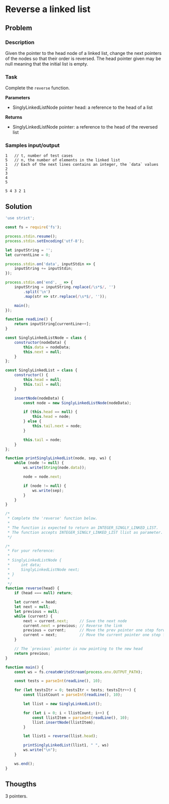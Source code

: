 # Reverse a linked list

## Problem

### Description

Given the pointer to the head node of a linked list, change the next pointers of the nodes so that their order is reversed. The head pointer given may be null meaning that the initial list is empty.

### Task

Complete the `reverse` function.

**Parameters**

- SinglyLinkedListNode pointer head: a reference to the head of a list

**Returns**

- SinglyLinkedListNode pointer: a reference to the head of the reversed list

### Samples input/output

```
1   // t, number of test cases
5   // n, the number of elements in the linked list
1   // Each of the next lines contains an integer, the `data` values
2
3
4
5
```
```
5 4 3 2 1 
```

## Solution

```js
'use strict';

const fs = require('fs');

process.stdin.resume();
process.stdin.setEncoding('utf-8');

let inputString = '';
let currentLine = 0;

process.stdin.on('data', inputStdin => {
    inputString += inputStdin;
});

process.stdin.on('end', _ => {
    inputString = inputString.replace(/\s*$/, '')
        .split('\n')
        .map(str => str.replace(/\s*$/, ''));

    main();
});

function readLine() {
    return inputString[currentLine++];
}

const SinglyLinkedListNode = class {
    constructor(nodeData) {
        this.data = nodeData;
        this.next = null;
    }
};

const SinglyLinkedList = class {
    constructor() {
        this.head = null;
        this.tail = null;
    }

    insertNode(nodeData) {
        const node = new SinglyLinkedListNode(nodeData);

        if (this.head == null) {
            this.head = node;
        } else {
            this.tail.next = node;
        }

        this.tail = node;
    }
};

function printSinglyLinkedList(node, sep, ws) {
    while (node != null) {
        ws.write(String(node.data));

        node = node.next;

        if (node != null) {
            ws.write(sep);
        }
    }
}

/*
 * Complete the 'reverse' function below.
 *
 * The function is expected to return an INTEGER_SINGLY_LINKED_LIST.
 * The function accepts INTEGER_SINGLY_LINKED_LIST llist as parameter.
 */

/*
 * For your reference:
 *
 * SinglyLinkedListNode {
 *     int data;
 *     SinglyLinkedListNode next;
 * }
 *
 */
function reverse(head) {
    if (head === null) return;

    let current = head;
    let next = null;
    let previous = null;
    while (current) {
        next = current.next;     // Save the next node
        current.next = previous; // Reverse the link
        previous = current;      // Move the prev pointer one step forward
        current = next;          // Move the current pointer one step forward
    }

    // The `previous` pointer is now pointing to the new head
    return previous;
}

function main() {
    const ws = fs.createWriteStream(process.env.OUTPUT_PATH);

    const tests = parseInt(readLine(), 10);

    for (let testsItr = 0; testsItr < tests; testsItr++) {
        const llistCount = parseInt(readLine(), 10);

        let llist = new SinglyLinkedList();

        for (let i = 0; i < llistCount; i++) {
            const llistItem = parseInt(readLine(), 10);
            llist.insertNode(llistItem);
        }

        let llist1 = reverse(llist.head);

        printSinglyLinkedList(llist1, " ", ws)
        ws.write("\n");
    }

    ws.end();
}
```

## Thougths

3 pointers.
